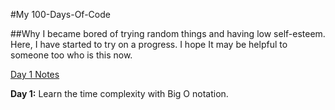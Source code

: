 #My 100-Days-Of-Code

##Why 
I became bored of trying random  things and having low self-esteem. Here, I have started to try on a progress. I hope It may be helpful to someone too who is this now. 

[Day 1 Notes](www.github.com/princeofchum)

**Day 1:** Learn the time complexity with Big O notation.
